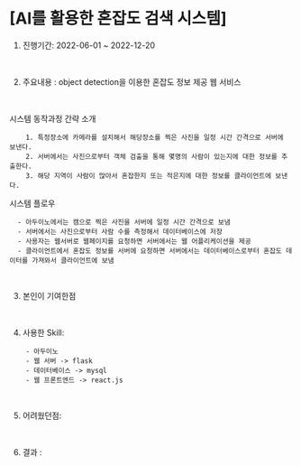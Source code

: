 # [AI를 활용한 혼잡도 검색 시스템]

1. 진행기간: 2022-06-01 ~ 2022-12-20 

<br>

2. 주요내용 : object detection을 이용한 혼잡도 정보 제공 웹 서비스

<br>

시스템 동작과정 간략 소개
```
    1. 특정장소에 카메라를 설치해서 해당장소를 찍은 사진을 일정 시간 간격으로 서버에 보낸다.
    2. 서버에서는 사진으로부터 객체 검출을 통해 몇명의 사람이 있는지에 대한 정보를 추출한다.
    3. 해당 지역이 사람이 많아서 혼잡한지 또는 적은지에 대한 정보를 클라이언트에 보낸다.
```
  
시스템 플로우
  ```
    - 아두이노에서는 캠으로 찍은 사진을 서버에 일정 시간 간격으로 보냄
    - 서버에서는 사진으로부터 사람 수를 측정해서 데이터베이스에 저장
    - 사용자는 웹서버로 웹페이지를 요청하면 서버에서는 웹 어플리케이션을 제공
    - 클라이언트에서 혼잡도 정보를 서버에 요청하면 서버에서는 데이터베이스로부터 혼잡도 데이터를 가져와서 클라이언트에 보냄
  ```

<br>

3. 본인이 기여한점


<br>

4. 사용한 Skill:
```
    - 아두이노
    - 웹 서버 -> flask
    - 데이터베이스 -> mysql
    - 웹 프론트엔드 -> react.js
```

<br>

5. 어려웠던점: 


<br>

6. 결과 :



